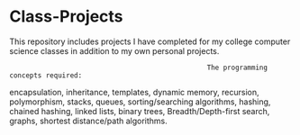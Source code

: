 # Class-Projects
This repository includes projects I have completed for my college computer science classes in addition to my own personal projects.

                                                     The programming concepts required: 
                                                     
encapsulation, inheritance, templates, dynamic memory, recursion, polymorphism, stacks, queues, sorting/searching algorithms, 
hashing, chained hashing, linked lists, binary trees, Breadth/Depth-first search, graphs, shortest distance/path algorithms. 
